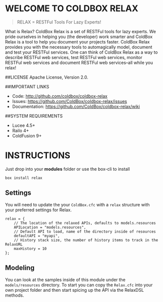 # WELCOME TO COLDBOX RELAX

>RELAX = RESTFul Tools For Lazy Experts!

What is Relax? ColdBox Relax is a set of RESTFul tools for lazy experts. We pride ourselves in helping you (the developer) work smarter and 
ColdBox Relax is a tool to help you document your projects faster. ColdBox Relax provides you with the necessary tools to 
automagically model, document and test your RESTFul services. One can think of ColdBox Relax as a way to describe RESTFul web services, 
test RESTFul web services, monitor RESTFul web services and document RESTFul web services–all while you relax!

##LICENSE
Apache License, Version 2.0.

##IMPORTANT LINKS
- Code: http://github.com/coldbox/coldbox-relax
- Issues: https://github.com/ColdBox/coldbox-relax/issues
- Documentation: https://github.com/ColdBox/coldbox-relax/wiki

##SYSTEM REQUIREMENTS
- Lucee 4.5+
- Railo 4+
- ColdFusion 9+

INSTRUCTIONS
============

Just drop into your **modules** folder or use the box-cli to install

`box install relax`

## Settings
You will need to update the your `ColdBox.cfc` with a `relax` structure with your preferred settings for Relax.  
 
```
relax = {
    // The location of the relaxed APIs, defaults to models.resources
    APILocation = "models.resources",
    // Default API to load, name of the directory inside of resources
    defaultAPI = "myapi",
    // History stack size, the number of history items to track in the RelaxURL
    maxHistory = 10
};
```

## Modeling
You can look at the samples inside of this module under the `models/resources` directory.  To start you can copy the `Relax.cfc` into your own project folder and then start spicing up the API via the RelaxDSL methods.
